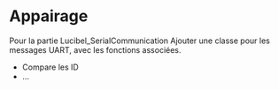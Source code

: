 Appairage
=========

Pour la partie Lucibel_SerialCommunication
Ajouter une classe pour les messages UART, avec les fonctions associées.

* Compare les ID
* ...


